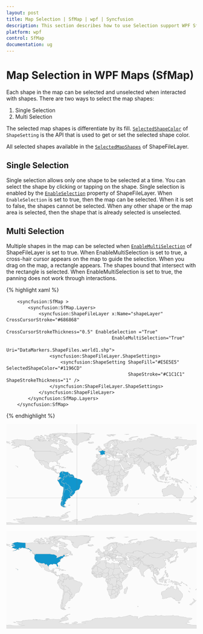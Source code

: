 ```yaml
---
layout: post
title: Map Selection | SfMap | wpf | Syncfusion
description: This section describes how to use Selection support WPF SfMaps control with SelectedShapeColor, SelectedMapShapes properties.
platform: wpf
control: SfMap
documentation: ug
---
```


# Map Selection in WPF Maps (SfMap)

Each shape in the map can be selected and unselected when interacted with shapes. There are two ways to select the map shapes:

1. Single Selection 
2. Multi Selection

The selected map shapes is differentiate by its fill. [`SelectedShapeColor`](https://help.syncfusion.com/cr/wpf/Syncfusion.UI.Xaml.Maps.ShapeSetting.html#Syncfusion_UI_Xaml_Maps_ShapeSetting_SelectedShapeColor) of `ShapeSetting` is the API that is used to get or set the selected shape color.

All selected shapes available in the [`SelectedMapShapes`](https://help.syncfusion.com/cr/wpf/Syncfusion.UI.Xaml.Maps.ShapeFileLayer.html#Syncfusion_UI_Xaml_Maps_ShapeFileLayer_SelectedMapShapes) of ShapeFileLayer.

## Single Selection

Single selection allows only one shape to be selected at a time. You can select the shape by clicking or tapping on the shape. Single selection is enabled by the [`EnableSelection`](https://help.syncfusion.com/cr/wpf/Syncfusion.UI.Xaml.Maps.ShapeFileLayer.html#Syncfusion_UI_Xaml_Maps_ShapeFileLayer_EnableSelection) property of ShapeFileLayer. When `EnableSelection` is set to true, then the map can be selected. When it is set to false, the shapes cannot be selected. When any other shape or the map area is selected, then the shape that is already selected is unselected.

## Multi Selection

Multiple shapes in the map can be selected when [`EnableMultiSelection`](https://help.syncfusion.com/cr/wpf/Syncfusion.UI.Xaml.Maps.ShapeFileLayer.html#Syncfusion_UI_Xaml_Maps_ShapeFileLayer_EnableMultiSelection) of ShapeFileLayer is set to true. When EnableMultiSelection is set to true, a cross-hair cursor appears on the map to guide the selection. When you drag on the map, a rectangle appears. The shapes bound that intersect with the rectangle is selected. When EnableMultiSelection is set to true, the panning does not work through interactions.

{% highlight xaml %}

        <syncfusion:SfMap >
            <syncfusion:SfMap.Layers>
                <syncfusion:ShapeFileLayer x:Name="shapeLayer" CrossCursorStroke="#686868" 
                                           CrossCursorStrokeThickness="0.5" EnableSelection ="True"
                                           EnableMultiSelection="True"
                                           Uri="DataMarkers.ShapeFiles.world1.shp">
                    <syncfusion:ShapeFileLayer.ShapeSettings>
                        <syncfusion:ShapeSetting ShapeFill="#E5E5E5" SelectedShapeColor="#1196CD" 
                                                 ShapeStroke="#C1C1C1" ShapeStrokeThickness="1" />
                    </syncfusion:ShapeFileLayer.ShapeSettings>
                </syncfusion:ShapeFileLayer>
            </syncfusion:SfMap.Layers>
        </syncfusion:SfMap>

{% endhighlight %}


![Maps control selection](Map-Selection_images/Map-Selection_img1.png)



![Maps control selection](Map-Selection_images/Map-Selection_img2.png)


